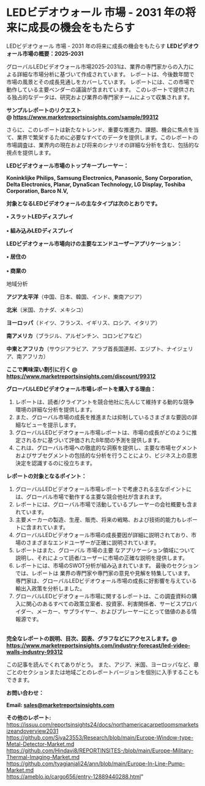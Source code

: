 # LEDビデオウォール 市場 - 2031 年の将来に成長の機会をもたらす
LEDビデオウォール 市場 - 2031 年の将来に成長の機会をもたらす
<strong><b>LEDビデオウォール市場の概要：2025-2031</b></strong>

グローバルLEDビデオウォール市場2025-2031は、業界の専門家からの入力による詳細な市場分析に基づいて作成されています。 レポートは、今後数年間で市場の風景とその成長見通しをカバーしています。 レポートには、この市場で動作している主要ベンダーの議論が含まれています。 このレポートで提供される独占的なデータは、研究および業界の専門家チームによって収集されます。

<strong>サンプルレポートのリクエスト @ <a href=https://www.marketreportsinsights.com/sample/99312>https://www.marketreportsinsights.com/sample/99312</a></strong>

さらに、このレポートは新たなトレンド、重要な推進力、課題、機会に焦点を当て、業界で繁栄するために必要なすべてのデータを提供します。このレポートの市場調査は、業界内の現在および将来のシナリオの詳細な分析を含む、包括的な視点を提供します。

<strong>LEDビデオウォール市場のトップキープレーヤー：</strong>

<strong>Koninklijke Philips, Samsung Electronics, Panasonic, Sony Corporation, Delta Electronics, Planar, DynaScan Technology, LG Display, Toshiba Corporation, Barco N.V,</strong>

<strong><b>対象となるLEDビデオウォールの主なタイプは次のとおりです。</b></strong>

<strong>• スラットLEDディスプレイ<br><br>• 組み込みLEDディスプレイ</strong>

<strong><b>LEDビデオウォール市場向けの主要なエンドユーザーアプリケーション：</b></strong>

<strong>• 居住の<br><br>• 商業の</strong>

 地域分析

<strong><b>アジア太平洋</b></strong>（中国、日本、韓国、インド、東南アジア）

<strong><b>北米</b></strong>（米国、カナダ、メキシコ）

<strong><b>ヨーロッパ</b></strong>（ドイツ、フランス、イギリス、ロシア、イタリア）

<strong><b>南アメリカ</b></strong>（ブラジル、アルゼンチン、コロンビアなど）

<strong><b>中東とアフリカ</b></strong>（サウジアラビア、アラブ首長国連邦、エジプト、ナイジェリア、南アフリカ）

<strong>ここで興味深い割引に行く @ <a href=https://www.marketreportsinsights.com/discount/99312>https://www.marketreportsinsights.com/discount/99312</a></strong>

<strong><b>グローバルLEDビデオウォール市場レポートを購入する理由：</b></strong>
<ol>
  <li>レポートは、読者/クライアントを競合他社に先んじて維持する動的な競争環境の詳細な分析を提供します。</li>
  <li>また、グローバル市場の成長を推進または抑制しているさまざまな要因の詳細なビューを提示します。</li>
  <li>グローバルLEDビデオウォール市場レポートは、市場の成長がどのように推定されるかに基づいて評価された8年間の予測を提供します。</li>
  <li>これは、グローバル市場への徹底的な洞察を提供し、主要な市場セグメントおよびサブセグメントの包括的な分析を行うことにより、ビジネス上の意思決定を認識するのに役立ちます。</li>
</ol>
<strong><b>レポートの対象となるポイント：</b></strong>
<ol>
  <li>グローバルLEDビデオウォール市場レポートで考慮される主なポイントには、グローバル市場で動作する主要な競合他社が含まれます。</li>
  <li>レポートには、グローバル市場で活動しているプレーヤーの会社概要も含まれています。</li>
  <li>主要メーカーの製造、生産、販売、将来の戦略、および技術的能力もレポートに含まれています。</li>
  <li>グローバルLEDビデオウォール市場の成長要因が詳細に説明されており、市場のさまざまなエンドユーザーが正確に説明されています。</li>
  <li>レポートはまた、グローバル 市場の主要 なアプリケーション領域について説明し、それによって読者/ユーザーに市場の正確な説明を提供します。</li>
  <li>レポートには、市場のSWOT分析が組み込まれています。 最後のセクションでは、レポートは 業界の専門家や専門家の意見や見解を特集しています。 専門家は、グローバルLEDビデオウォール市場の成長に好影響を与えている輸出入政策を分析しました。</li>
  <li>グローバルLEDビデオウォール市場に関するレポートは、この調査資料の購入に関心のあるすべての政策立案者、投資家、利害関係者、サービスプロバイダー、メーカー、サプライヤー、およびプレーヤーにとって価値のある情報源です。</li>
</ol><br>
<strong>完全なレポートの説明、目次、図表、グラフなどにアクセスします。@ <a href=https://www.marketreportsinsights.com/industry-forecast/led-video-walls-industry-99312>https://www.marketreportsinsights.com/industry-forecast/led-video-walls-industry-99312</a></strong>

この記事を読んでくれてありがとう。 また、アジア、米国、ヨーロッパなど、章ごとのセクションまたは地域ごとのレポートバージョンを個別に入手することもできます。

<strong><b>お問い合わせ：</b></strong>

<strong>Email: </strong><a href=mailto:sales@marketreportsinsights.com><strong>sales@marketreportsinsights.com</strong></a>

<strong>その他のレポート:</strong>
<br>
<a href=https://issuu.com/reportsinsights24/docs/northamericacarpetloomsmarketsizeandoverview2031>https://issuu.com/reportsinsights24/docs/northamericacarpetloomsmarketsizeandoverview2031</a>
<br>
<a href=https://github.com/Siya23553/Research/blob/main/Europe-Window-type-Metal-Detector-Market.md>https://github.com/Siya23553/Research/blob/main/Europe-Window-type-Metal-Detector-Market.md</a>
<br>
<a href=https://github.com/Hindavi8/REPORTINSITES-/blob/main/Europe-Military-Thermal-Imaging-Market.md>https://github.com/Hindavi8/REPORTINSITES-/blob/main/Europe-Military-Thermal-Imaging-Market.md</a>
<br>
<a href=https://github.com/tyagianjali24/ann/blob/main/Europe-In-Line-Pump-Market.md>https://github.com/tyagianjali24/ann/blob/main/Europe-In-Line-Pump-Market.md</a>
<br>
<a href=https://ameblo.jp/cargo656/entry-12889440288.html>https://ameblo.jp/cargo656/entry-12889440288.html</a>"
